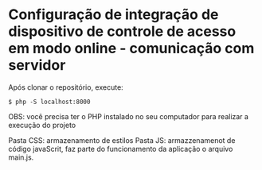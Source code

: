 # Configuração de integração de dispositivo de controle de acesso em modo online - comunicação com servidor 

Após clonar o repositório, execute:

```
$ php -S localhost:8000
```

OBS: você precisa ter o PHP instalado no seu computador para realizar a execução do projeto

Pasta CSS: armazenamento de estilos
Pasta JS: armazzenamenot de código javaScrit, faz parte do funcionamento da aplicação o arquivo main.js.

